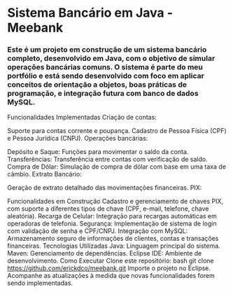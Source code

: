 # Sistema Bancário em Java - Meebank

### Este é um projeto em construção de um sistema bancário completo, desenvolvido em Java, com o objetivo de simular operações bancárias comuns. O sistema é parte do meu portfólio e está sendo desenvolvido com foco em aplicar conceitos de orientação a objetos, boas práticas de programação, e integração futura com banco de dados MySQL.

Funcionalidades Implementadas
Criação de contas:

Suporte para contas corrente e poupança.
Cadastro de Pessoa Física (CPF) e Pessoa Jurídica (CNPJ).
Operações bancárias:

Depósito e Saque: Funções para movimentar o saldo da conta.
Transferências: Transferência entre contas com verificação de saldo.
Compra de Dólar: Simulação de compra de dólar com base em uma taxa de câmbio.
Extrato Bancário:

Geração de extrato detalhado das movimentações financeiras.
PIX:

Funcionalidades em Construção
Cadastro e gerenciamento de chaves PIX, com suporte a diferentes tipos de chave (CPF, e-mail, telefone, chave aleatória).
Recarga de Celular: Integração para recargas automáticas em operadoras de telefonia.
Segurança: Implementação de sistema de login com validação de senha e CPF/CNPJ.
Integração com MySQL: Armazenamento seguro de informações de clientes, contas e transações financeiras.
Tecnologias Utilizadas
Java: Linguagem principal do sistema.
Maven: Gerenciamento de dependências.
Eclipse IDE: Ambiente de desenvolvimento.
Como Executar
Clone este repositório:
bash
git clone https://github.com/erickdco/meebank.git
Importe o projeto no Eclipse.
Acompanhe as atualizações à medida que novas funcionalidades forem sendo implementadas.
